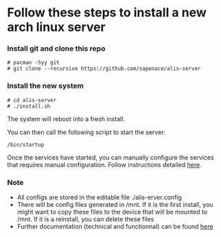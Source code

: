 # Follow these steps to install a new arch linux server

### Install git and clone this repo
```
# pacman -Syy git
# git clone --recursive https://github.com/saponace/alis-server
```

### Install the new system
```
# cd alis-server
# ./install.sh
```
The system will reboot into a fresh install.

You can then call the following script to start the server:
```
/bin/startup
```
Once the services have started, you can manually configure the services that requires manual configuration. Follow
instructions detailed [here](documentation/services-and-setup-instructions.md).


### Note
- All configs are stored in the editable file ./alis-erver.config
- There will be config files generated in /mnt. If it is the first install, you might want to copy these files to the
  device that will be mounted to /mnt. If it is a reinstall, you can delete these files
- Further documentation (technical and functionnal) can be found [here](documentation/)

